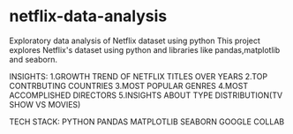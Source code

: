 # netflix-data-analysis
Exploratory data analysis of Netflix dataset using python
This project explores Netflix's  dataset using python and libraries like pandas,matplotlib and seaborn.

INSIGHTS:
1.GROWTH TREND OF NETFLIX TITLES OVER YEARS
2.TOP CONTRBUTING COUNTRIES
3.MOST POPULAR GENRES
4.MOST ACCOMPLISHED DIRECTORS
5.INSIGHTS ABOUT TYPE DISTRIBUTION(TV SHOW VS MOVIES)

TECH STACK:
PYTHON
PANDAS
MATPLOTLIB
SEABORN
GOOGLE COLLAB
